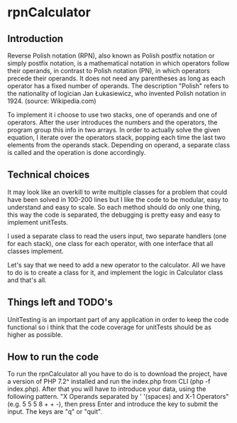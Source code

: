 # rpnCalculator

## Introduction
Reverse Polish notation (RPN), also known as Polish postfix notation or simply postfix notation, is a mathematical notation in which operators follow their operands, 
in contrast to Polish notation (PN), in which operators precede their operands. 
It does not need any parentheses as long as each operator has a fixed number of operands. 
The description "Polish" refers to the nationality of logician Jan Łukasiewicz, who invented Polish notation in 1924. (source: Wikipedia.com)

To implement it i choose to use two stacks, one of operands and one of operators. After the user introduces the numbers and the operators, the program group this info in two arrays.
In order to actually solve the given equation, I iterate over the operators stack, popping each time the last two elements from the operands stack. Depending on operand, a separate class
is called and the operation is done accordingly.

## Technical choices

It may look like an overkill to write multiple classes for a problem that could have been solved in 100-200 lines but I like the code to be modular, easy to understand and easy to scale.
So each method should do only one thing, this way the code is separated, the debugging is pretty easy and easy to implement unitTests. 

I used a separate class to read the users input, two separate handlers (one for each stack), one class for each operator, with one interface that all classes implement.

Let's say that we need to add a new operator to the calculator. All we have to do is to create a class for it, and implement the logic in Calculator class and that's all.

## Things left and TODO's

UnitTesting is an important part of any application in order to keep the code functional so i think that the code coverage for unitTests should be as higher as possible.

## How to run the code

To run the rpnCalculator all you have to do is to download the project, have a version of PHP 7.2^ installed and run the index.php from CLI (php -f index.php).
After that you will have to introduce your data, using the following pattern. "X Operands separated by ' '(spaces) and X-1 Operators" (e.g. 5 5 5 8 + + -), then press Enter and 
introduce the key to submit the input. The keys are "q" or "quit".
